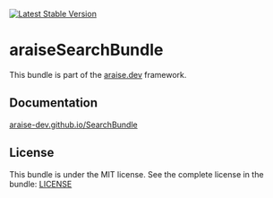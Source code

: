 [![Latest Stable Version](https://poser.pugx.org/araise-dev/search-bundle/v/stable)](https://packagist.org/packages/araise-dev/search-bundle)

# araiseSearchBundle

This bundle is part of the [araise.dev](https://araise.dev) framework.

## Documentation

[araise-dev.github.io/SearchBundle](https://araise-dev.github.io/SearchBundle/#/)

## License

This bundle is under the MIT license. See the complete license in the bundle: [LICENSE](LICENSE)

